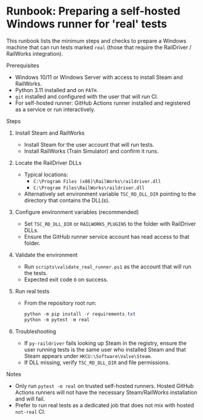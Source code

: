 # Runbook: Preparing a self-hosted Windows runner for 'real' tests

This runbook lists the minimum steps and checks to prepare a Windows machine that can run tests marked `real` (those that require the RailDriver / RailWorks integration).

Prerequisites
- Windows 10/11 or Windows Server with access to install Steam and RailWorks.
- Python 3.11 installed and on `PATH`.
- `git` installed and configured with the user that will run CI.
- For self-hosted runner: GitHub Actions runner installed and registered as a service or run interactively.

Steps
1. Install Steam and RailWorks
   - Install Steam for the user account that will run tests.
   - Install RailWorks (Train Simulator) and confirm it runs.

2. Locate the RailDriver DLLs
   - Typical locations:
     - `C:\Program Files (x86)\RailWorks\raildriver.dll`
     - `C:\Program Files\RailWorks\raildriver.dll`
   - Alternatively set environment variable `TSC_RD_DLL_DIR` pointing to the directory that contains the DLL(s).

3. Configure environment variables (recommended)
   - Set `TSC_RD_DLL_DIR` or `RAILWORKS_PLUGINS` to the folder with RailDriver DLLs.
   - Ensure the GitHub runner service account has read access to that folder.

4. Validate the environment
   - Run `scripts\validate_real_runner.ps1` as the account that will run the tests.
   - Expected exit code `0` on success.

5. Run real tests
   - From the repository root run:
     ```powershell
     python -m pip install -r requirements.txt
     python -m pytest -m real
     ```

6. Troubleshooting
   - If `py-raildriver` fails looking up Steam in the registry, ensure the user running tests is the same user who installed Steam and that Steam appears under `HKCU:\Software\Valve\Steam`.
   - If DLL missing, verify `TSC_RD_DLL_DIR` and file permissions.

Notes
- Only run `pytest -m real` on trusted self-hosted runners. Hosted GitHub Actions runners will not have the necessary Steam/RailWorks installation and will fail.
- Prefer to run real tests as a dedicated job that does not mix with hosted `not-real` CI.
